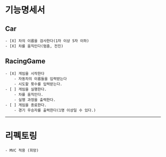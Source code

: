 # 기능명세서
## Car
    - [X] 차의 이름을 검사한다(1자 이상 5자 이하)
    - [X] 차를 움직인다(멈춤, 전진)
## RacingGame
    - [X] 게임을 시작한다
        - 자동차의 이름들을 입력받는다
        - 시도할 횟수를 입력받는다.
    - [ ] 게임을 실행한다.
        - 차를 움직인다.
        - 실행 과정을 출력한다.
    - [ ] 게임을 종료한다.
        - 경기 우승자를 출력한다(1명 이상일 수 있다.)
---
# 리펙토링
    - MVC 적용 (희망)

